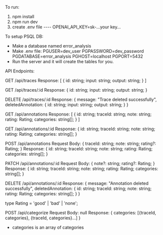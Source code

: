 To run:
1. npm install
2. npm run dev
3. create .env file
---- OPENAI_API_KEY=sk-…your key…

To setup PSQL DB:
- Make a database named error_analysis
- Make .env file:
    PGUSER=dev_user
    PGPASSWORD=dev_password
    PGDATABASE=error_analysis
    PGHOST=localhost
    PGPORT=5432
- Run the server and it will create the tables for you.

API Endpoints:

GET /api/traces
Response:
[
  {
    id: string;
    input: string;
    output: string;
  }
]

GET /api/traces/:id
Response:
{
  id: string;
  input: string;
  output: string;
}

DELETE /api/traces/:id
Response:
{
  message: "Trace deleted successfully",
  deletedAnnotation: {
    id: string;
    input: string;
    output: string;
  }
}

GET /api/annotations
Response:
[
  {
    id: string;
    traceId: string;
    note: string;
    rating: Rating;
    categories: string[];
  }
]

GET /api/annotations/:id
Response:
{
  id: string;
  traceId: string;
  note: string;
  rating: Rating;
  categories: string[];
}

POST /api/annotations
Request Body:
{
  traceId: string;
  note: string;
  rating?: Rating;
}
Response:
{
  id: string;
  traceId: string;
  note: string;
  rating: Rating;
  categories: string[];
}

PATCH /api/annotations/:id
Request Body:
{
  note?: string;
  rating?: Rating;
}
Response:
{
  id: string;
  traceId: string;
  note: string;
  rating: Rating;
  categories: string[];
}

DELETE /api/annotations/:id
Response:
{
  message: "Annotation deleted successfully",
  deletedAnnotation: {
    id: string;
    traceId: string;
    note: string;
    rating: Rating;
    categories: string[];
  }
}


type Rating = 'good' | 'bad' | 'none';

POST /api/categorize
Request Body: null
Response:
{
  categories: [{traceId, categories}, {traceId, categories}...]
}

* categories is an array of categories


